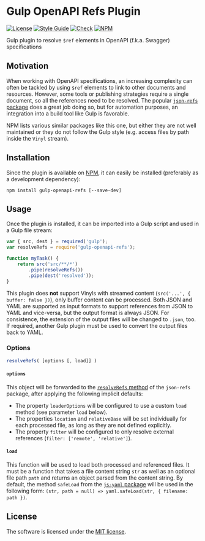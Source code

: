 # Gulp OpenAPI Refs Plugin
[![License](https://img.shields.io/badge/license-MIT-yellow.svg)](https://github.com/lukoerfer/gulp-openapi-refs/blob/master/LICENSE)
[![Style Guide](https://img.shields.io/badge/code_style-standard-brightgreen.svg)](https://standardjs.com)
[![Check](https://github.com/lukoerfer/gulp-openapi-refs/workflows/check/badge.svg)](https://github.com/lukoerfer/gulp-openapi-refs/actions)
[![NPM](https://img.shields.io/npm/v/gulp-openapi-refs)](https://www.npmjs.com/package/gulp-openapi-refs)

Gulp plugin to resolve `$ref` elements in OpenAPI (f.k.a. Swagger) specifications

## Motivation
When working with OpenAPI specifications, an increasing complexity can often be tackled by using `$ref` elements to link to other documents and resources. However, some tools or publishing strategies require a single document, so all the references need to be resolved. The popular [`json-refs` package](https://github.com/whitlockjc/json-refs) does a great job doing so, but for automation purposes, an integration into a build tool like Gulp is favorable.

NPM lists various similar packages like this one, but either they are not well maintained or they do not follow the Gulp style (e.g. access files by path inside the `Vinyl` stream).

## Installation
Since the plugin is available on [NPM](https://www.npmjs.com/package/gulp-openapi-refs), it can easily be installed (preferably as a development dependency):

```
npm install gulp-openapi-refs [--save-dev]
```

## Usage
Once the plugin is installed, it can be imported into a Gulp script and used in a Gulp file stream:

``` javascript
var { src, dest } = required('gulp'); 
var resolveRefs = require('gulp-openapi-refs');

function myTask() {
    return src('src/**/*')
        .pipe(resolveRefs())
        .pipe(dest('resolved'));
}
```

This plugin does **not** support Vinyls with streamed content (`src('...', { buffer: false })`), only buffer content can be processed.
Both JSON and YAML are supported as input formats to support references from JSON to YAML and vice-versa, but the output format is always JSON. For consistence, the extension of the output files will be changed to `.json`, too. If required, another Gulp plugin must be used to convert the output files back to YAML.

### Options

``` javascript
resolveRefs( [options [, load]] )
```

#### `options`
This object will be forwarded to the [`resolveRefs` method](https://github.com/whitlockjc/json-refs/blob/master/docs/API.md#json-refsresolverefsobj-options--promiseresolvedrefsresults) of the `json-refs` package, after applying the following implicit defaults:

* The property `loaderOptions` will be configured to use a custom `load` method (see parameter `load` below).
* The properties `location` and `relativeBase` will be set individually for each processed file, as long as they are not defined explicitly.
* The property `filter` will be configured to only resolve external references (`filter: ['remote', 'relative']`).

#### `load`
This function will be used to load both processed and referenced files. It must be a function that takes a file content string `str` as well as an optional file path `path` and returns an object parsed from the content string. By default, the method `safeLoad` from the [`js-yaml` package](https://github.com/nodeca/js-yaml) will be used in the following form: `(str, path = null) => yaml.safeLoad(str, { filename: path })`.

## License
The software is licensed under the [MIT license](https://github.com/lukoerfer/gulp-openapi-refs/blob/master/LICENSE).
